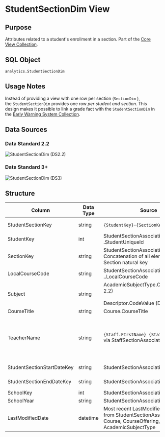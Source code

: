 # StudentSectionDim View

## Purpose

Attributes related to a student's enrollment in a section. Part of the [Core
View Collection](./readme.md).

## SQL Object

`analytics.StudentSectionDim`

## Usage Notes

Instead of providing a view with one row per section (`SectionDim` ),
the `StudentSectionDim` provides one row _per student and section_. This design
makes it possible to link a grade fact with the `StudentSectionDim` in
the [Early Warning System Collection](../early-warning-system-collection/readme.md).

## Data Sources

### Data Standard 2.2

![StudentSectionDim (DS2.2)](https://edfidocs.blob.core.windows.net/$web/img/reference/analytics-middle-tier/StudentSectionDim%20(DS2.2).png)

### Data Standard 3+

![StudentSectionDim (DS3)](https://edfidocs.blob.core.windows.net/$web/img/reference/analytics-middle-tier/StudentSectionDim%20(DS3).png)

## Structure

| Column | Data Type | Source | Description |
| --- | --- | --- | --- |
| ​StudentSectionKey | string​ | `{StudentKey}-{SectionKey}`​ | Primary Key |
| StudentKey | int | StudentSectionAssociation​.StudentUniqueId |     |
| SectionKey | string | StudentSectionAssociation​ -Concatenation of all elements of the Section natural key |     |
| LocalCourseCode | string | StudentSectionAssociation​..LocalCourseCode |     |
| Subject | string | AcademicSubjectType.CodeValue (DS 2.2)<br/><br/>Descriptor.CodeValue (DS 3+) |     |
| CourseTitle | string | Course.CourseTitle |     |
| TeacherName | string | `{Staff.FIrstName} {Staff.LastName}` via StaffSectionAssociation | Comma-delimited list of all staff associated with the section |
| StudentSectionStartDateKey | string | StudentSectionAssociation.BeginDate | YYYY-MM-DD |
| StudentSectionEndDateKey | string | StudentSectionAssociation.EndDate | YYYY-MM-DD |
| SchoolKey | int | StudentSectionAssociation.SchoolId |     |
| SchoolYear | string | StudentSectionAssociation.SchoolYear |     |
| LastModifiedDate | datetime | Most recent LastModifiedDate value from StudentSectionAssociation, Course, CourseOffering, AcademicSubjectType |     |
